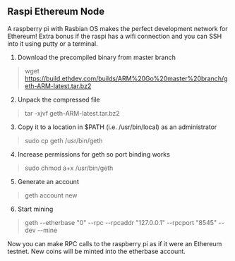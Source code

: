 ##  Raspi Ethereum Node
A raspberry pi with Rasbian OS makes the perfect development network for Ethereum! Extra bonus if the raspi has a wifi connection and you can SSH into it using putty or a terminal.  

1. Download the precompiled binary from master branch
>wget https://build.ethdev.com/builds/ARM%20Go%20master%20branch/geth-ARM-latest.tar.bz2

2. Unpack the compressed file
>tar -xjvf geth-ARM-latest.tar.bz2

3. Copy it to a location in $PATH (i.e. /usr/bin/local) as an administrator
> sudo cp geth /usr/bin/geth

4. Increase permissions for geth so port binding works
> sudo chmod a+x /usr/bin/geth

5. Generate an account
> geth account new

6. Start mining
> geth --etherbase "0" --rpc --rpcaddr "127.0.0.1" --rpcport "8545" --dev --mine

Now you can make RPC calls to the raspberry pi as if it were an Ethereum testnet.  New coins will be minted into the etherbase account.
